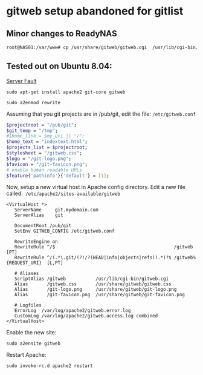 # gitweb setup abandoned for gitlist

## **Minor changes to ReadyNAS**

```sh
root@NAS01:/var/www# cp /usr/share/gitweb/gitweb.cgi  /usr/lib/cgi-bin/gitweb.cgi
```

## Tested out on Ubuntu 8.04:

[Server Fault](https://serverfault.com/questions/72732/how-to-set-up-gitweb)


`sudo apt-get install apache2 git-core gitweb`

`sudo a2enmod rewrite`

Assuming that you git projects are in /pub/git, edit the file: `/etc/gitweb.conf`

```sh
$projectroot = "/pub/git";
$git_temp = "/tmp";
#$home_link = $my_uri || "/";
$home_text = "indextext.html";
$projects_list = $projectroot;
$stylesheet = "/gitweb.css";
$logo = "/git-logo.png";
$favicon = "/git-favicon.png";
# enable human readable URLs
$feature{'pathinfo'}{'default'} = [1];

```

Now, setup a new virtual host in Apache config directory. Edit a new file called:` /etc/apache2/sites-available/gitweb`

```
<VirtualHost *>
   ServerName     git.mydomain.com
   ServerAlias    git

   DocumentRoot /pub/git
   SetEnv GITWEB_CONFIG /etc/gitweb.conf

   RewriteEngine on
   RewriteRule ^/$                                            /gitweb [PT]
   RewriteRule ^/(.*\.git/(?!/?(HEAD|info|objects|refs)).*)?$ /gitweb%{REQUEST_URI}  [L,PT]

   # Aliases
   ScriptAlias /gitweb           /usr/lib/cgi-bin/gitweb.cgi
   Alias       /gitweb.css       /usr/share/gitweb/gitweb.css
   Alias       /git-logo.png     /usr/share/gitweb/git-logo.png
   Alias       /git-favicon.png  /usr/share/gitweb/git-favicon.png

   # Logfiles
   ErrorLog  /var/log/apache2/gitweb.error.log
   CustomLog /var/log/apache2/gitweb.access.log combined
</VirtualHost>
```
Enable the new site:

`sudo a2ensite gitweb`

Restart Apache:

`sudo invoke-rc.d apache2 restart`
